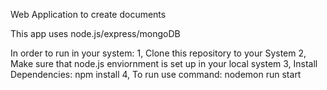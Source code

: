 Web Application to create documents

This app uses node.js/express/mongoDB

In order to run in your system:
   1, Clone this repository to your System
   2, Make sure that node.js enviornment is set up in your local system
   3, Install Dependencies:
          npm install
   4, To run use command:
          nodemon run start
